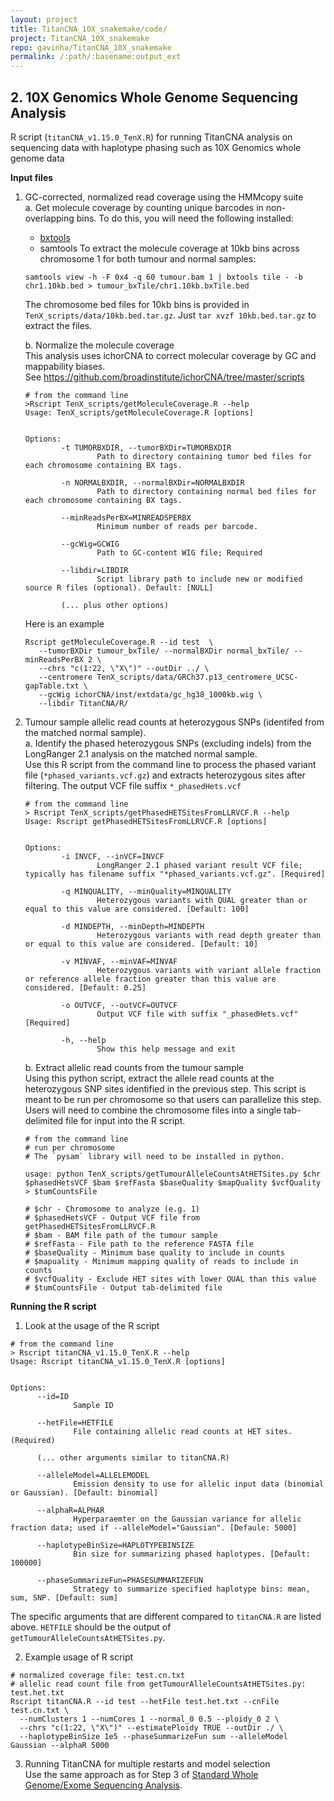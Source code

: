 ```yaml
---
layout: project
title: TitanCNA_10X_snakemake/code/
project: TitanCNA_10X_snakemake
repo: gavinha/TitanCNA_10X_snakemake
permalink: /:path/:basename:output_ext
---
```


## 2. 10X Genomics Whole Genome Sequencing Analysis
R script (`titanCNA_v1.15.0_TenX.R`) for running TitanCNA analysis on sequencing data with haplotype phasing such as 10X Genomics whole genome data

**Input files**  
1. GC-corrected, normalized read coverage using the HMMcopy suite  
  a. Get molecule coverage by counting unique barcodes in non-overlapping bins.  To do this, you will need the following installed:
    * [bxtools](https://github.com/walaj/bxtools#tile)
    * samtools
    To extract the molecule coverage at 10kb bins across chromosome 1 for both tumour and normal samples:  
    ```
    samtools view -h -F 0x4 -q 60 tumour.bam 1 | bxtools tile - -b chr1.10kb.bed > tumour_bxTile/chr1.10kb.bxTile.bed  
    ```
      The chromosome bed files for 10kb bins is provided in `TenX_scripts/data/10kb.bed.tar.gz`. Just `tar xvzf 10kb.bed.tar.gz` to extract the files.  
      
    b. Normalize the molecule coverage  
    This analysis uses ichorCNA to correct molecular coverage by GC and mappability biases.  
    See https://github.com/broadinstitute/ichorCNA/tree/master/scripts
    
    ```
    # from the command line
    >Rscript TenX_scripts/getMoleculeCoverage.R --help
    Usage: TenX_scripts/getMoleculeCoverage.R [options]


    Options:
            -t TUMORBXDIR, --tumorBXDir=TUMORBXDIR
                    Path to directory containing tumor bed files for each chromosome containing BX tags.

            -n NORMALBXDIR, --normalBXDir=NORMALBXDIR
                    Path to directory containing normal bed files for each chromosome containing BX tags.

            --minReadsPerBX=MINREADSPERBX
                    Minimum number of reads per barcode.
            
            --gcWig=GCWIG
                    Path to GC-content WIG file; Required
                    
            --libdir=LIBDIR
                    Script library path to include new or modified source R files (optional). Default: [NULL]
                
            (... plus other options)  

    ```
    Here is an example  
    
     ```
     Rscript getMoleculeCoverage.R --id test  \
        --tumorBXDir tumour_bxTile/ --normalBXDir normal_bxTile/ --minReadsPerBX 2 \
        --chrs "c(1:22, \"X\")" --outDir ../ \
        --centromere TenX_scripts/data/GRCh37.p13_centromere_UCSC-gapTable.txt \
        --gcWig ichorCNA/inst/extdata/gc_hg38_1000kb.wig \
        --libdir TitanCNA/R/
     ```
        
  
2. Tumour sample allelic read counts at heterozygous SNPs (identifed from the matched normal sample).  
  a. Identify the phased heterozygous SNPs (excluding indels) from the LongRanger 2.1 analysis on the matched normal sample.  
    Use this R script from the command line to process the phased variant file (`*phased_variants.vcf.gz`) and extracts heterozygous sites after filtering.  The output VCF file suffix `*_phasedHets.vcf`
      
    ```
    # from the command line
    > Rscript TenX_scripts/getPhasedHETSitesFromLLRVCF.R --help
    Usage: Rscript getPhasedHETSitesFromLLRVCF.R [options]


    Options:
            -i INVCF, --inVCF=INVCF
                    LongRanger 2.1 phased variant result VCF file; typically has filename suffix "*phased_variants.vcf.gz". [Required]

            -q MINQUALITY, --minQuality=MINQUALITY
                    Heterozygous variants with QUAL greater than or equal to this value are considered. [Default: 100]

            -d MINDEPTH, --minDepth=MINDEPTH
                    Heterozygous variants with read depth greater than or equal to this value are considered. [Default: 10]

            -v MINVAF, --minVAF=MINVAF
                    Heterozygous variants with variant allele fraction or reference allele fraction greater than this value are considered. [Default: 0.25]

            -o OUTVCF, --outVCF=OUTVCF
                    Output VCF file with suffix "_phasedHets.vcf" [Required]

            -h, --help
                    Show this help message and exit
    ```  
    b. Extract allelic read counts from the tumour sample  
      Using this python script, extract the allele read counts at the heterozygous SNP sites identified in the previous step.  This script is meant to be run per chromosome so that users can parallelize this step.  Users will need to combine the chromosome files into a single tab-delimited file for input into the R script.  
 
    ```
    # from the command line
    # run per chromosome
    # The `pysam` library will need to be installed in python.

    usage: python TenX_scripts/getTumourAlleleCountsAtHETSites.py $chr $phasedHetsVCF $bam $refFasta $baseQuality $mapQuality $vcfQuality > $tumCountsFile

    # $chr - Chromosome to analyze (e.g. 1)
    # $phasedHetsVCF - Output VCF file from getPhasedHETSitesFromLLRVCF.R
    # $bam - BAM file path of the tumour sample
    # $refFasta - File path to the reference FASTA file
    # $baseQuality - Minimum base quality to include in counts
    # $mapuality - Minimum mapping quality of reads to include in counts
    # $vcfQuality - Exclude HET sites with lower QUAL than this value
    # $tumCountsFile - Output tab-delimited file 
    ```  
      
**Running the R script**  
1. Look at the usage of the R script  

  ```
  # from the command line
  > Rscript titanCNA_v1.15.0_TenX.R --help
  Usage: Rscript titanCNA_v1.15.0_TenX.R [options]


  Options:
        --id=ID
                Sample ID

        --hetFile=HETFILE
                File containing allelic read counts at HET sites. (Required)
        
        (... other arguments similar to titanCNA.R)
        
        --alleleModel=ALLELEMODEL
                Emission density to use for allelic input data (binomial or Gaussian). [Default: binomial]
                
        --alphaR=ALPHAR
                Hyperparaemter on the Gaussian variance for allelic fraction data; used if --alleleModel="Gaussian". [Defaule: 5000]
        
        --haplotypeBinSize=HAPLOTYPEBINSIZE
                Bin size for summarizing phased haplotypes. [Default: 100000]

        --phaseSummarizeFun=PHASESUMMARIZEFUN
                Strategy to summarize specified haplotype bins: mean, sum, SNP. [Default: sum]
  ```
  The specific arguments that are different compared to `titanCNA.R` are listed above.  `HETFILE` should be the output of `getTumourAlleleCountsAtHETSites.py`. 
  
2. Example usage of R script  

  ```
  # normalized coverage file: test.cn.txt
  # allelic read count file from getTumourAlleleCountsAtHETSites.py: test.het.txt
  Rscript titanCNA.R --id test --hetFile test.het.txt --cnFile test.cn.txt \
    --numClusters 1 --numCores 1 --normal_0 0.5 --ploidy_0 2 \
    --chrs "c(1:22, \"X\")" --estimatePloidy TRUE --outDir ./ \
    --haplotypeBinSize 1e5 --phaseSummarizeFun sum --alleleModel Gaussian --alphaR 5000
  ```
3. Running TitanCNA for multiple restarts and model selection  
  Use the same approach as for Step 3 of [Standard Whole Genome/Exome Sequencing Analysis](#wgs).
